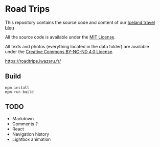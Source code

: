 # Road Trips

This repository contains the source code and content of our [Iceland
travel blog](https://roadtrips.iwazaru.fr/).

All the source code is available under the
[MIT License](https://opensource.org/licenses/MIT).

All texts and photos (everything located in the data folder) are available under
the [Creative Commons BY-NC-ND 4.0 License](https://creativecommons.org/licenses/by-nc-nd/4.0/).

https://roadtrips.iwazaru.fr/

## Build

    npm install
    npm run build

## TODO

* Markdown
* Comments ?
* React
* Navigation history
* Lightbox animation
